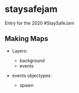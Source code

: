 # staysafejam
Entry for the 2020 #StaySafeJam


## Making Maps

* Layers:
  * background
  * events


* events objectypes:
  * spawn
